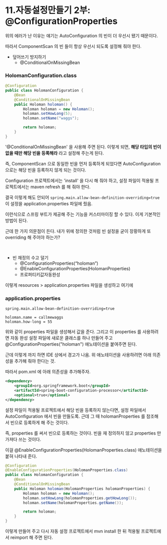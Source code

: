 # 11.자동설정만들기 2부: @ConfigurationProperties

위의 에러가 난 이유는 얘기는 AutoConfiguration 의 빈이 더 우선시 됐기 때문이다.

따라서 ComponentScan 의 빈 들이 항상 우선시 되도록 설정해 줘야 한다.

  * 덮어쓰기 방지하기
    * @ConditionalOnMissingBean

### HolomanConfiguration.class
```java
@Configuration
public class HolomanConfiguration {
    @Bean
    @ConditionalOnMissingBean
    public Holoman holoman() {
        Holoman holoman = new Holoman();
        holoman.setHowLong(5);
        holoman.setName("waggs");

        return holoman;
    }
}
```

'@ConditionalOnMissingBean' 을 사용해 주면 된다. 이렇게 되면, __해당 타입의 빈이 없을 때만 해당 빈을 등록해라__ 라고 설정해 주는게 된다.

즉, ComponentScan 으로 동일한 빈을 먼저 등록하게 되었다면 AutoConfiguration 으로는 해당 빈을 등록하지 않게 되는 것이다.

Configuration 프로젝트에서는 'install' 을 다시 해 줘야 하고, 설정 파일이 적용될 프로젝트에서는 maven refresh 를 해 줘야 한다.

결국 이렇게 해도 안되어 `spring.main.allow-bean-definition-overriding=true` 이 설정을 application.properties 파일에 줬음.

이런식으로 스프링 부트가 제공해 주는 기능을 커스터마이징 할 수 있다. 이게 기본적인 방법이 된다.


근데 한 가지 의문점이 든다. 내가 위에 정의한 것처럼 빈 설정을 굳이 장황하게 또 overriding 해 주어야 하는가? 

<br>

  * 빈 재정의 수고 덜기
    * @ConfigurationProperties(“holoman”)
    * @EnableConfigurationProperties(HolomanProperties)
    * 프로퍼티키값자동완성

이렇게 resources > application.properties 파일을 생성하고 여기에 

### application.properties
```
spring.main.allow-bean-definition-overriding=true

holoman.name = callmewaggs
holoman.how-long = 55
```

위와 같이 properties 파일을 생성해서 값을 준다. 그리고 이 properties 를 사용하려면 자동 완성 설정 파일에 새로운 클래스를 하나 만들어 주고 @ConfigurationProperties("holoman") 애노테이션을 붙여주면 된다.

근데 이렇게 까지 하면 IDE 상에서 경고가 나옴. 위 애노테이션을 사용하려면 아래 의존성을 추가해 줘야 한다는 것.

따라서 pom.xml 에 아래 의존성을 추가해주자.

```xml
<dependency>
	<groupId>org.springframework.boot</groupId>
	<artifactId>spring-boot-configuration-processor</artifactId>
	<optional>true</optional>
</dependency>
```

설정 파일이 적용될 프로젝트에서 해당 빈을 등록하지 않는다면, 설정 파일에서 AutoConfiguration 에서 빈을 만들도록. 근데 그 때 holomanProperties 를 참조해서 빈으로 등록하게 해 주는 것이다.

즉, properties 를 써서 빈으로 등록하는 것이다. 빈을 재 정의하지 않고 properties 만 가져다 쓰는 것이다.

이걸 @EnableConfigurationProperties(HolomanProperties.class) 애노테이션을 붙혀 나타내 준다.

```java
@Configuration
@EnableConfigurationProperties(HolomanProperties.class)
public class HolomanConfiguration {
    @Bean
    @ConditionalOnMissingBean
    public Holoman holoman(HolomanProperties holomanProperties) {
        Holoman holoman = new Holoman();
        holoman.setHowLong(holomanProperties.getHowLong());
        holoman.setName(holomanProperties.getName());

        return holoman;
    }
}

```

이렇게 만들어 주고 다시 자동 설정 프로젝트에서 mvn install 한 뒤 적용될 프로젝트에서 reimport 해 주면 된다.